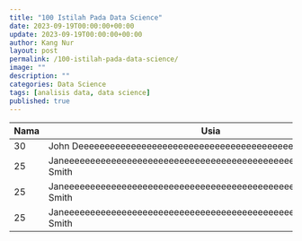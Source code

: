 ```yaml
---
title: "100 Istilah Pada Data Science"
date: 2023-09-19T00:00:00+00:00
update: 2023-09-19T00:00:00+00:00
author: Kang Nur
layout: post
permalink: /100-istilah-pada-data-science/
image: ""
description: ""
categories: Data Science
tags: [analisis data, data science]
published: true
---
```

<div class="table-container">
<table id="myTable" class="display">
        <thead>
            <tr>
                <th>Nama</th>
                <th>Usia</th>
            </tr>
        </thead>
        <tbody>
            <tr>
                <td>30</td>
                <td>John Deeeeeeeeeeeeeeeeeeeeeeeeeeeeeeeeeeeeeeeeeeeeeeeeeeeoe</td>
            </tr>
            <tr>
                <td>25</td>
                <td>Janeeeeeeeeeeeeeeeeeeeeeeeeeeeeeeeeeeeeeeeeeeeeeeeeeeeeeeeeeee Smith</td>
            </tr>
            <tr>
                <td>25</td>
                <td>Janeeeeeeeeeeeeeeeeeeeeeeeeeeeeeeeeeeeeeeeeeeeeeeeeeeeeeeeeeee Smith</td>
            </tr>
            <tr>
                <td>25</td>
                <td>Janeeeeeeeeeeeeeeeeeeeeeeeeeeeeeeeeeeeeeeeeeeeeeeeeeeeeeeeeeee Smith</td>
            </tr>
            <!-- Tambahkan lebih banyak baris sesuai kebutuhan Anda -->
        </tbody>
    </table>
</div>